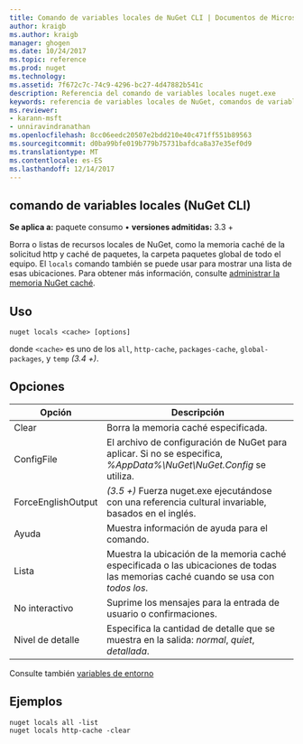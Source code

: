 ```yaml
---
title: Comando de variables locales de NuGet CLI | Documentos de Microsoft
author: kraigb
ms.author: kraigb
manager: ghogen
ms.date: 10/24/2017
ms.topic: reference
ms.prod: nuget
ms.technology: 
ms.assetid: 7f672c7c-74c9-4296-bc27-4d47882b541c
description: Referencia del comando de variables locales nuget.exe
keywords: referencia de variables locales de NuGet, comandos de variables locales
ms.reviewer:
- karann-msft
- unniravindranathan
ms.openlocfilehash: 8cc06eedc20507e2bdd210e40c471ff551b89563
ms.sourcegitcommit: d0ba99bfe019b779b75731bafdca8a37e35ef0d9
ms.translationtype: MT
ms.contentlocale: es-ES
ms.lasthandoff: 12/14/2017
---
```

## <a name="locals-command-nuget-cli"></a>comando de variables locales (NuGet CLI)

**Se aplica a:** paquete consumo &bullet; **versiones admitidas:** 3.3 +

Borra o listas de recursos locales de NuGet, como la memoria caché de la solicitud http y caché de paquetes, la carpeta paquetes global de todo el equipo. El `locals` comando también se puede usar para mostrar una lista de esas ubicaciones. Para obtener más información, consulte [administrar la memoria NuGet caché](../consume-packages/managing-the-nuget-cache.md).

## <a name="usage"></a>Uso

```
nuget locals <cache> [options]
```

donde `<cache>` es uno de los `all`, `http-cache`, `packages-cache`, `global-packages`, y `temp` *(3.4 +)*.

## <a name="options"></a>Opciones

| Opción | Descripción |
| --- | --- |
| Clear | Borra la memoria caché especificada. |
| ConfigFile | El archivo de configuración de NuGet para aplicar. Si no se especifica, *%AppData%\NuGet\NuGet.Config* se utiliza. |
| ForceEnglishOutput | *(3.5 +)*  Fuerza nuget.exe ejecutándose con una referencia cultural invariable, basados en el inglés. |
| Ayuda | Muestra información de ayuda para el comando. |
| Lista | Muestra la ubicación de la memoria caché especificada o las ubicaciones de todas las memorias caché cuando se usa con *todos los*. |
| No interactivo | Suprime los mensajes para la entrada de usuario o confirmaciones. |
| Nivel de detalle | Especifica la cantidad de detalle que se muestra en la salida: *normal*, *quiet*, *detallada*. |

Consulte también [variables de entorno](cli-ref-environment-variables.md)

## <a name="examples"></a>Ejemplos

```
nuget locals all -list
nuget locals http-cache -clear
```
